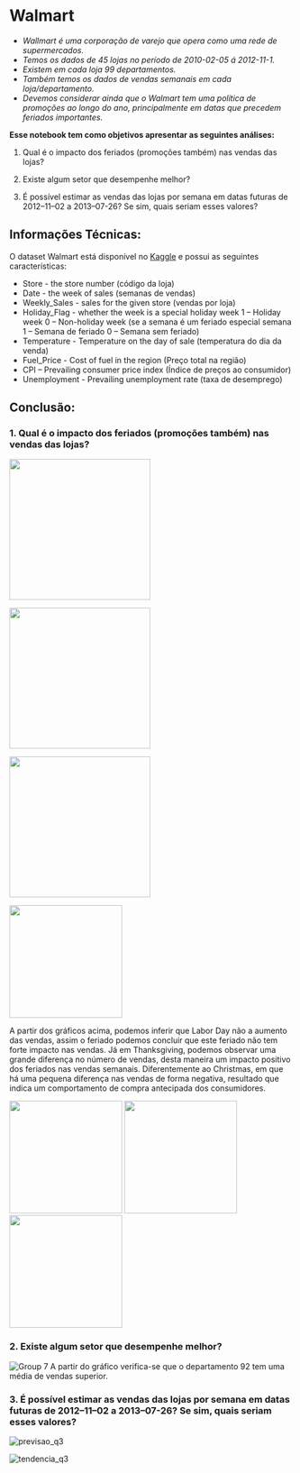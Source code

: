# Walmart

* *Wallmart é uma corporação de varejo que opera como uma rede de supermercados.*
* *Temos os dados de 45 lojas  no período de 2010-02-05 á 2012-11-1.*
* *Existem em cada loja 99 departamentos.*
* *Também temos os dados de vendas semanais em cada loja/departamento.*
* *Devemos considerar ainda que o Walmart tem uma política de promoções ao longo do ano, principalmente em datas que precedem feriados importantes.*
 
**Esse notebook tem como objetivos apresentar as seguintes análises:**

1. Qual é o impacto dos feriados (promoções também) nas vendas das lojas?

2. Existe algum setor que desempenhe melhor?

3. É possível estimar as vendas das lojas por semana em datas futuras de 2012–11–02 a 2013–07-26? Se sim, quais seriam esses valores?

## Informações Técnicas:

O dataset Walmart está disponível no [Kaggle]( https://www.kaggle.com/competitions/walmart-retail-case-study2/data) e possui as seguintes características:

* Store - the store number (código da loja)
* Date - the week of sales (semanas de vendas)
* Weekly_Sales - sales for the given store (vendas por loja)
* Holiday_Flag - whether the week is a special holiday week 1 – Holiday week 0 – Non-holiday week (se a semana é um feriado especial semana 1 – Semana de feriado 0 – Semana sem feriado)
* Temperature - Temperature on the day of sale (temperatura do dia da venda)
* Fuel_Price - Cost of fuel in the region (Preço total na região)
* CPI – Prevailing consumer price index (Índice de preços ao consumidor)
* Unemployment - Prevailing unemployment rate (taxa de desemprego)

## Conclusão: 

### 1. Qual é o impacto dos feriados (promoções também) nas vendas das lojas?

<img src ="https://user-images.githubusercontent.com/79377636/209346682-9aac0224-713d-462b-8d82-850bd7d4d524.png"
     height = "250px"/>

<img src ="https://user-images.githubusercontent.com/79377636/209346853-223a50e7-0103-40fa-9ddf-0b89e94a4da7.png"
     height = "250px"/>

<img src ="https://user-images.githubusercontent.com/79377636/209346995-870e5f54-534b-4719-b6b9-add26dbc618b.png"
     height = "250px"/>
     
<img src ="https://user-images.githubusercontent.com/79377636/209347540-07f52676-09e4-4eaf-a830-4deb7d77f794.png"
     height = "200px"/>

A partir dos gráficos acima, podemos inferir que Labor Day não a aumento das vendas, assim o feriado podemos concluir que este feriado não tem forte impacto nas vendas.
Já em Thanksgiving, podemos observar uma grande diferença no número de vendas, desta maneira um impacto positivo dos feriados nas vendas semanais. 
Diferentemente ao Christmas, em que há uma pequena diferença nas vendas de forma negativa, resultado que indica um comportamento de compra antecipada dos consumidores.


<img src ="https://user-images.githubusercontent.com/79377636/209346144-ed6652c7-5a07-4b4a-a675-367ba92bf8e3.png"
     height = "200px"/>
<img src ="https://user-images.githubusercontent.com/79377636/209346154-5dca18e7-6a88-471f-8dbb-57b519aaa76d.png"
     height = "200px"/>
<img src ="https://user-images.githubusercontent.com/79377636/209346158-9b8a2104-884a-448b-b006-047f71d2cd93.png"
     height = "200px"/>
     


### 2. Existe algum setor que desempenhe melhor?

![Group 7](https://user-images.githubusercontent.com/79377636/209347379-867076f7-5901-4951-957f-8f2b62f5c809.png)
A partir do gráfico verifica-se que o departamento 92 tem uma média de vendas superior.

### 3. É possível estimar as vendas das lojas por semana em datas futuras de 2012–11–02 a 2013–07-26? Se sim, quais seriam esses valores?

![previsao_q3](https://user-images.githubusercontent.com/79377636/209345505-f7d7f354-fb14-4f24-8e8b-5593d025f8a3.png)

![tendencia_q3](https://user-images.githubusercontent.com/79377636/209345614-0d2963d6-d25e-4b3f-bf75-5b531dfe0c0e.png)




